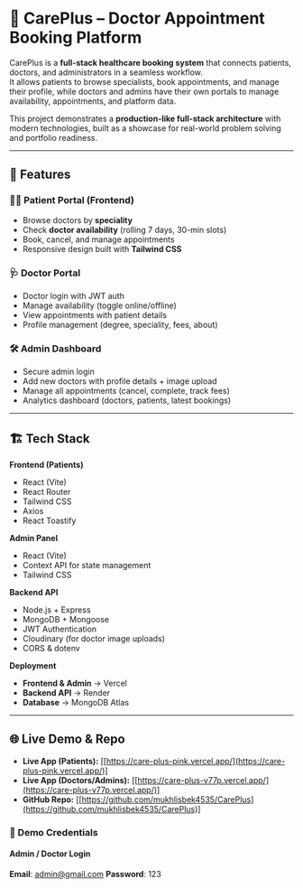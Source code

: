 # 🏥 CarePlus – Doctor Appointment Booking Platform

CarePlus is a **full-stack healthcare booking system** that connects patients, doctors, and administrators in a seamless workflow.  
It allows patients to browse specialists, book appointments, and manage their profile, while doctors and admins have their own portals to manage availability, appointments, and platform data.

This project demonstrates a **production-like full-stack architecture** with modern technologies, built as a showcase for real-world problem solving and portfolio readiness.

---

## 🚀 Features

### 👩‍⚕️ Patient Portal (Frontend)

- Browse doctors by **speciality**
- Check **doctor availability** (rolling 7 days, 30-min slots)
- Book, cancel, and manage appointments
- Responsive design built with **Tailwind CSS**

### 🩺 Doctor Portal

- Doctor login with JWT auth
- Manage availability (toggle online/offline)
- View appointments with patient details
- Profile management (degree, speciality, fees, about)

### 🛠 Admin Dashboard

- Secure admin login
- Add new doctors with profile details + image upload
- Manage all appointments (cancel, complete, track fees)
- Analytics dashboard (doctors, patients, latest bookings)

---

## 🏗 Tech Stack

**Frontend (Patients)**

- React (Vite)
- React Router
- Tailwind CSS
- Axios
- React Toastify

**Admin Panel**

- React (Vite)
- Context API for state management
- Tailwind CSS

**Backend API**

- Node.js + Express
- MongoDB + Mongoose
- JWT Authentication
- Cloudinary (for doctor image uploads)
- CORS & dotenv

**Deployment**

- **Frontend & Admin** → Vercel
- **Backend API** → Render
- **Database** → MongoDB Atlas

---

## 🌐 Live Demo & Repo

- **Live App (Patients):** [[https://care-plus-pink.vercel.app/](https://care-plus-pink.vercel.app/)]
- **Live App (Doctors/Admins):** [[https://care-plus-v77p.vercel.app/](https://care-plus-v77p.vercel.app/)]
- **GitHub Repo:** [[https://github.com/mukhlisbek4535/CarePlus](https://github.com/mukhlisbek4535/CarePlus)]

### 🔑 Demo Credentials

#### Admin / Doctor Login

**Email**: admin@gmail.com
**Password**: 123
